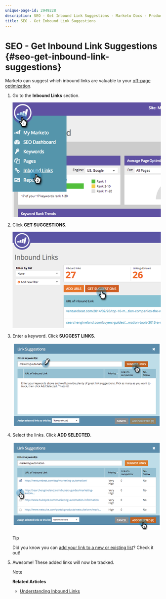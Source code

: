 ```yaml
---
unique-page-id: 2949228
description: SEO - Get Inbound Link Suggestions - Marketo Docs - Product Documentation
title: SEO - Get Inbound Link Suggestions
---
```


# SEO - Get Inbound Link Suggestions {#seo-get-inbound-link-suggestions}

Marketo can suggest which inbound links are valuable to your [off-page optimization](../../../../product-docs/additional-apps/seo/understanding-seo/understanding-search-engine-optimization.md).

1. Go to the **Inbound Links** section.

   ![](assets/image2014-9-18-13-3a20-3a44.png)

1. Click **GET SUGGESTIONS**.  

   ![](assets/image2014-9-18-13-3a21-3a8.png)

1. Enter a keyword. Click **SUGGEST LINKS**.

   ![](assets/image2014-9-18-13-3a21-3a31.png)

1. Select the links. Click **ADD SELECTED**. 

   ![](assets/image2014-9-18-13-3a21-3a40.png)

   >[!TIP]
   >
   >Did you know you can  [add your link to a new or existing list](seo-add-remove-an-inbound-link-url-from-a-list.md)? Check it out!

1. Awesome! These added links will now be tracked.

   >[!NOTE]
   >
   >**Related Articles**
   >
   >    
   >    
   >    * [Understanding Inbound Links](seo-understanding-inbound-links.md)
   >    
   >


